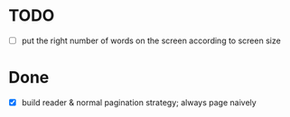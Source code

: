 # TODO

- [ ] put the right number of words on the screen according to screen size

# Done

- [x] build reader & normal pagination strategy; always page naively
